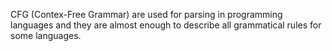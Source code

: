 CFG (Contex-Free Grammar) are used for parsing in programming languages and they are almost enough to describe all grammatical rules for some languages.

